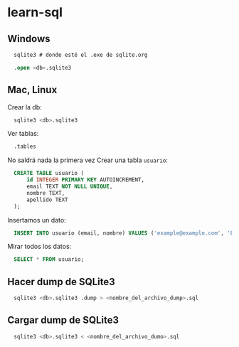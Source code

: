 # learn-sql

## Windows 
```sql
  sqlite3 # donde esté el .exe de sqlite.org
```

```sql
  .open <db>.sqlite3
```

## Mac, Linux
Crear la db:
```bash
  sqlite3 <db>.sqlite3
```
Ver tablas:
```bash
  .tables
```
No saldrá nada la primera vez
Crear una tabla `usuario`:
```sql
  CREATE TABLE usuario (
      id INTEGER PRIMARY KEY AUTOINCREMENT,
      email TEXT NOT NULL UNIQUE,
      nombre TEXT, 
      apellido TEXT
  );
```
Insertamos un dato:
```sql
  INSERT INTO usuario (email, nombre) VALUES ('example@example.com', 'Example Name');
```
Mirar todos los datos:
```sql
  SELECT * FROM usuario;
```

## Hacer dump de SQLite3
``` bash
  sqlite3 <db>.sqlite3 .dump > <nombre_del_archivo_dump>.sql
```
## Cargar dump de SQLite3
```bash
  sqlite3 <db>.sqlite3 < <nombre_del_archivo_dumo>.sql
```